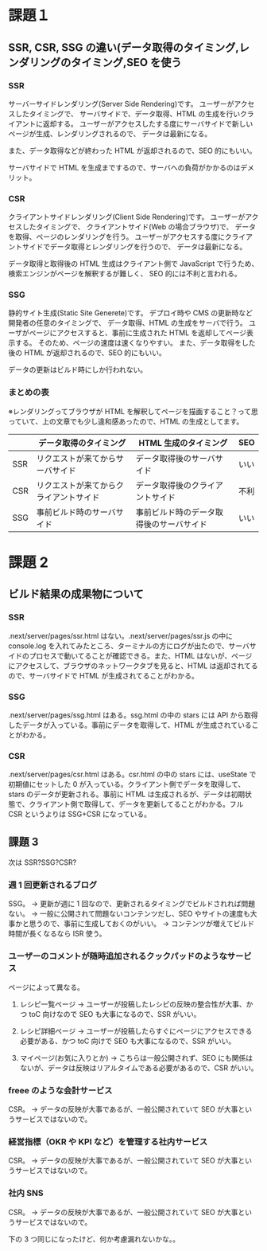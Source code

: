 # 課題１

## SSR, CSR, SSG の違い(データ取得のタイミング,レンダリングのタイミング,SEO を使う

### SSR

サーバーサイドレンダリング(Server Side Rendering)です。
ユーザーがアクセスしたタイミングで、
サーバサイドで、データ取得、HTML の生成を行いクライアントに返却する。
ユーザーがアクセスしたする度にサーバサイドで新しいページが生成、レンダリングされるので、
データは最新になる。

また、データ取得などが終わった HTML が返却されるので、SEO 的にもいい。

サーバサイドで HTML を生成までするので、サーバへの負荷がかかるのはデメリット。

### CSR

クライアントサイドレンダリング(Client Side Rendering)です。
ユーザーがアクセスしたタイミングで、
クライアントサイド(Web の場合ブラウザ)で、
データを取得、ページのレンダリングを行う。
ユーザーがアクセスする度にクライアントサイドでデータ取得とレンダリングを行うので、
データは最新になる。

データ取得と取得後の HTML 生成はクライアント側で JavaScript で行うため、検索エンジンがページを解釈するが難しく、
SEO 的には不利と言われる。

### SSG

静的サイト生成(Static Site Generete)です。
デプロイ時や CMS の更新時など開発者の任意のタイミングで、
データ取得、HTML の生成をサーバで行う。
ユーザがページにアクセスすると、事前に生成された HTML を返却してページ表示する。
そのため、ページの速度は速くなりやすい。
また、データ取得をした後の HTML が返却されるので、SEO 的にもいい。

データの更新はビルド時にしか行われない。

### まとめの表

※レンダリングってブラウザが HTML を解釈してページを描画すること？って思っていて、上の文章でも少し違和感あったので、HTML の生成としてます。

|     | データ取得のタイミング                   | HTML 生成のタイミング                    | SEO  |
| --- | ---------------------------------------- | ---------------------------------------- | ---- |
| SSR | リクエストが来てからサーバサイド         | データ取得後のサーバサイド               | いい |
| CSR | リクエストが来てからクライアントサイド　 | データ取得後のクライアントサイド         | 不利 |
| SSG | 事前ビルド時のサーバサイド               | 事前ビルド時のデータ取得後のサーバサイド | いい |

# 課題 2

## ビルド結果の成果物について

### SSR

.next/server/pages/ssr.html はない。.next/server/pages/ssr.js の中に console.log を入れてみたところ、ターミナルの方にログが出たので、サーバサイドのプロセスで動いてることが確認できる。また、HTML はないが、ページにアクセスして、ブラウザのネットワークタブを見ると、HTML は返却されてるので、サーバサイドで HTML が生成されてることがわかる。

### SSG

.next/server/pages/ssg.html はある。ssg.html の中の stars には API から取得したデータが入っている。事前にデータを取得して、HTML が生成されていることがわかる。

### CSR

.next/server/pages/csr.html はある。csr.html の中の stars には、useState で初期値にセットした 0 が入っている。クライアント側でデータを取得して、stars のデータが更新される。事前に HTML は生成されるが、データは初期状態で、クライアント側で取得して、データを更新してることがわかる。フル CSR というよりは SSG+CSR になっている。

## 課題 3

次は SSR?SSG?CSR?

### 週 1 回更新されるブログ

SSG。
→ 更新が週に 1 回なので、更新されるタイミングでビルドされれば問題ない。
→ 一般に公開されて問題ないコンテンツだし、SEO やサイトの速度も大事かと思うので、事前に生成しておくのがいい。
→ コンテンツが増えてビルド時間が長くなるなら ISR 使う。

### ユーザーのコメントが随時追加されるクックパッドのようなサービス

ページによって異なる。

1. レシピ一覧ページ
   → ユーザーが投稿したレシピの反映の整合性が大事、かつ toC 向けなので SEO も大事になるので、SSR がいい。

1. レシピ詳細ページ
   → ユーザーが投稿したらすぐにページにアクセスできる必要がある、かつ toC 向けで SEO も大事になるので、SSR がいい。

1. マイページ(お気に入りとか)
   → こちらは一般公開されず、SEO にも関係はないが、データは反映はリアルタイムである必要があるので、CSR がいい。

### freee のような会計サービス

CSR。
→ データの反映が大事であるが、一般公開されていて SEO が大事というサービスではないので。

### 経営指標（OKR や KPI など）を管理する社内サービス

CSR。
→ データの反映が大事であるが、一般公開されていて SEO が大事というサービスではないので。

### 社内 SNS

CSR。
→ データの反映が大事であるが、一般公開されていて SEO が大事というサービスではないので。

下の 3 つ同じになったけど、何か考慮漏れないかな。。
